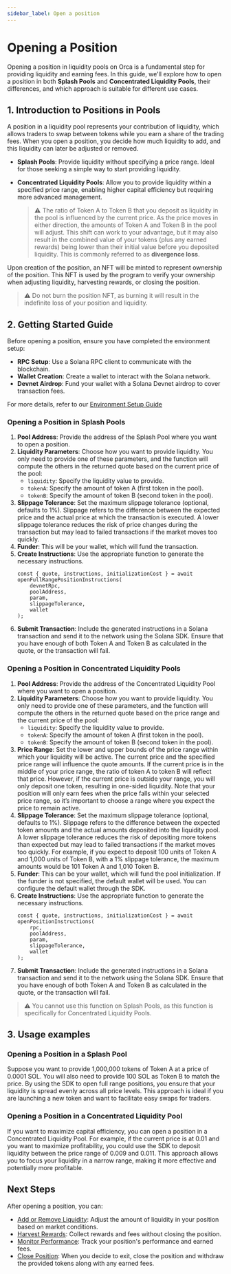 ```yaml
---
sidebar_label: Open a position
---
```


# Opening a Position

Opening a position in liquidity pools on Orca is a fundamental step for providing liquidity and earning fees. In this guide, we'll explore how to open a position in both **Splash Pools** and **Concentrated Liquidity Pools**, their differences, and which approach is suitable for different use cases.

## 1. Introduction to Positions in Pools

A position in a liquidity pool represents your contribution of liquidity, which allows traders to swap between tokens while you earn a share of the trading fees. When you open a position, you decide how much liquidity to add, and this liquidity can later be adjusted or removed.

- **Splash Pools**: Provide liquidity without specifying a price range. Ideal for those seeking a simple way to start providing liquidity.

- **Concentrated Liquidity Pools**: Allow you to provide liquidity within a specified price range, enabling higher capital efficiency but requiring more advanced management.
    > ⚠️ The ratio of Token A to Token B that you deposit as liquidity in the pool is influenced by the current price. As the price moves in either direction, the amounts of Token A and Token B in the pool will adjust. This shift can work to your advantage, but it may also result in the combined value of your tokens (plus any earned rewards) being lower than their initial value before you deposited liquidity. This is commonly referred to as **divergence loss**.

 Upon creation of the position, an NFT will be minted to represent ownership of the position. This NFT is used by the program to verify your ownership when adjusting liquidity, harvesting rewards, or closing the position. 
 
 > ⚠️ Do not burn the position NFT, as burning it will result in the indefinite loss of your position and liquidity.

## 2. Getting Started Guide

Before opening a position, ensure you have completed the environment setup:
- **RPC Setup**: Use a Solana RPC client to communicate with the blockchain.
- **Wallet Creation**: Create a wallet to interact with the Solana network.
- **Devnet Airdrop**: Fund your wallet with a Solana Devnet airdrop to cover transaction fees.

For more details, refer to our [Environment Setup Guide](../01-Environment%20Setup.md)

### Opening a Position in Splash Pools

1. **Pool Address**: Provide the address of the Splash Pool where you want to open a position.
2. **Liquidity Parameters**: Choose how you want to provide liquidity. You only need to provide one of these parameters, and the function will compute the others in the returned quote based on the current price of the pool:
    - `liquidity`: Specify the liquidity value to provide.
    - `tokenA`: Specify the amount of token A (first token in the pool).
    - `tokenB`: Specify the amount of token B (second token in the pool).
3. **Slippage Tolerance**: Set the maximum slippage tolerance (optional, defaults to 1%). Slippage refers to the difference between the expected price and the actual price at which the transaction is executed. A lower slippage tolerance reduces the risk of price changes during the transaction but may lead to failed transactions if the market moves too quickly.
4. **Funder**: This will be your wallet, which will fund the transaction.
5. **Create Instructions**: Use the appropriate function to generate the necessary instructions.
    ```tsx
    const { quote, instructions, initializationCost } = await openFullRangePositionInstructions(
        devnetRpc,
        poolAddress,
        param, 
        slippageTolerance,
        wallet
    );
    ```
6. **Submit Transaction**: Include the generated instructions in a Solana transaction and send it to the network using the Solana SDK. Ensure that you have enough of both Token A and Token B as calculated in the quote, or the transaction will fail.

### Opening a Position in Concentrated Liquidity Pools

1. **Pool Address**: Provide the address of the Concentrated Liquidity Pool where you want to open a position.
2. **Liquidity Parameters**: Choose how you want to provide liquidity. You only need to provide one of these parameters, and the function will compute the others in the returned quote based on the price range and the current price of the pool:
    - `liquidity`: Specify the liquidity value to provide.
    - `tokenA`: Specify the amount of token A (first token in the pool).
    - `tokenB`: Specify the amount of token B (second token in the pool).
3. **Price Range**: Set the lower and upper bounds of the price range within which your liquidity will be active. The current price and the specified price range will influence the quote amounts. If the current price is in the middle of your price range, the ratio of token A to token B will reflect that price. However, if the current price is outside your range, you will only deposit one token, resulting in one-sided liquidity. Note that your position will only earn fees when the price falls within your selected price range, so it’s important to choose a range where you expect the price to remain active.
3. **Slippage Tolerance**: Set the maximum slippage tolerance (optional, defaults to 1%). Slippage refers to the difference between the expected token amounts and the actual amounts deposited into the liquidity pool. A lower slippage tolerance reduces the risk of depositing more tokens than expected but may lead to failed transactions if the market moves too quickly. For example, if you expect to deposit 100 units of Token A and 1,000 units of Token B, with a 1% slippage tolerance, the maximum amounts would be 101 Token A and 1,010 Token B.
4. **Funder**: This can be your wallet, which will fund the pool initialization. If the funder is not specified, the default wallet will be used. You can configure the default wallet through the SDK.
5. **Create Instructions**: Use the appropriate function to generate the necessary instructions.
    ```tsx
    const { quote, instructions, initializationCost } = await openPositionInstructions(
        rpc,
        poolAddress,
        param, 
        slippageTolerance,
        wallet
    );
    ```
6. **Submit Transaction**: Include the generated instructions in a Solana transaction and send it to the network using the Solana SDK. Ensure that you have enough of both Token A and Token B as calculated in the quote, or the transaction will fail.

> ⚠️ You cannot use this function on Splash Pools, as this function is specifically for Concentrated Liquidity Pools.

## 3. Usage examples

### Opening a Position in a Splash Pool

Suppose you want to provide 1,000,000 tokens of Token A at a price of 0.0001 SOL. You will also need to provide 100 SOL as Token B to match the price. By using the SDK to open full range positions, you ensure that your liquidity is spread evenly across all price levels. This approach is ideal if you are launching a new token and want to facilitate easy swaps for traders.

### Opening a Position in a Concentrated Liquidity Pool

If you want to maximize capital efficiency, you can open a position in a Concentrated Liquidity Pool. For example, if the current price is at 0.01 and you want to maximize profitability, you could use the SDK to deposit liquidity between the price range of 0.009 and 0.011. This approach allows you to focus your liquidity in a narrow range, making it more effective and potentially more profitable.

## Next Steps

After opening a position, you can:
- [Add or Remove Liquidity](03-Adjust%20Liquidity.md): Adjust the amount of liquidity in your position based on market conditions.
- [Harvest Rewards](04-Harvest.md): Collect rewards and fees without closing the position.
- [Monitor Performance](02-Fetch%20Positions.md): Track your position's performance and earned fees.
- [Close Position](05-Close%20Position.md): When you decide to exit, close the position and withdraw the provided tokens along with any earned fees.